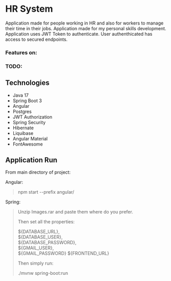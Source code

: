 # HR System
Application made for people working in HR and also for workers to manage their time
in their jobs.
Application made for my personal skills development.  
Application uses JWT Token to authenticate.
User authenthicated has access to secured endpoints.

### Features on:

### TODO:

## Technologies
* Java 17
* Spring Boot 3
* Angular
* Postgres
* JWT Authorization
* Spring Security
* Hibernate
* Liquibase
* Angular Material
* FontAwesome

## Application Run
From main directory of project:

Angular:
> npm start --prefix angular/


Spring:

> Unzip Images.rar and paste them where do you prefer.
>
> Then set all the properties:
>
> ${DATABASE_URL},  
> ${DATABASE_USER},  
> ${DATABASE_PASSWORD},   
> ${GMAIL_USER},  
> ${GMAIL_PASSWORD}
> ${FRONTEND_URL}  
> 
> Then simply run: 
>
>./mvnw spring-boot:run
